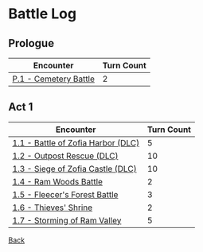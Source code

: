 # Battle Log

## Prologue

| Encounter                       | Turn Count |
| ------------------------------- | ---------- |
| [P.1 - Cemetery Battle](P.1.md) | 2          |

## Act 1

| Encounter                                     | Turn Count |
| --------------------------------------------- | ---------- |
| [1.1 - Battle of Zofia Harbor (DLC)](A1.1.md) | 5          |
| [1.2 - Outpost Rescue (DLC)](A1.2.md)         | 10         |
| [1.3 - Siege of Zofia Castle (DLC)](A1.3.md)  | 10         |
| [1.4 - Ram Woods Battle](A1.4.md)             | 2          |
| [1.5 - Fleecer's Forest Battle](A1.5.md)      | 3          |
| [1.6 - Thieves' Shrine](A1.6.md)              | 2          |
| [1.7 - Storming of Ram Valley](A1.7.md)       | 5          |

[Back](../README.md)
